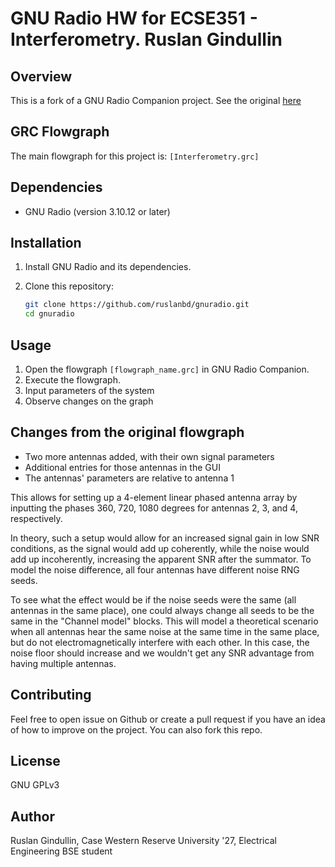 
# GNU Radio HW for ECSE351 - Interferometry. Ruslan Gindullin

## Overview

This is a fork of a GNU Radio Companion project. See the original [here](https://github.com/Jtearwicker/AGISETI/blob/main/Week4_Radio_Astronomy_II/grc_files/Interferometry.grc)

## GRC Flowgraph

The main flowgraph for this project is: `[Interferometry.grc]`


## Dependencies

*   GNU Radio (version 3.10.12 or later)

## Installation

1.  Install GNU Radio and its dependencies.
2.  Clone this repository:

    ```bash
    git clone https://github.com/ruslanbd/gnuradio.git
    cd gnuradio
    ```

## Usage

1.  Open the flowgraph `[flowgraph_name.grc]` in GNU Radio Companion.
2.  Execute the flowgraph.
3.  Input parameters of the system
4.  Observe changes on the graph


## Changes from the original flowgraph

- Two more antennas added, with their own signal parameters
- Additional entries for those antennas in the GUI
- The antennas' parameters are relative to antenna 1

This allows for setting up a 4-element linear phased antenna array by inputting the phases 360, 720, 1080 degrees for antennas 2, 3, and 4, respectively.

In theory, such a setup would allow for an increased signal gain in low SNR conditions, as the signal would add up coherently, while the noise would add up incoherently, increasing the apparent SNR after the summator. To model the noise difference, all four antennas have different noise RNG seeds. 

To see what the effect would be if the noise seeds were the same (all antennas in the same place), one could always change all seeds to be the same in the "Channel model" blocks. This will model a theoretical scenario when all antennas hear the same noise at the same time in the same place, but do not electromagnetically interfere with each other.
In this case, the noise floor should increase and we wouldn't get any SNR advantage from having multiple antennas.

## Contributing

Feel free to open issue on Github or create a pull request if you have an idea of how to improve on the project. You can also fork this repo.

## License

GNU GPLv3

## Author

Ruslan Gindullin, Case Western Reserve University '27, Electrical Engineering BSE student
